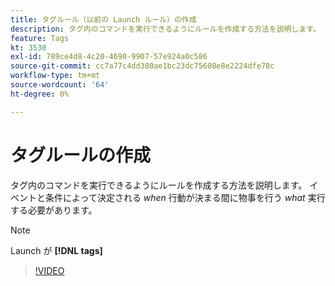 ```yaml
---
title: タグルール（以前の Launch ルール）の作成
description: タグ内のコマンドを実行できるようにルールを作成する方法を説明します。 イベントと条件は、何をするかを決定するのに対して、アクションは何をするかを決定するのに対して、
feature: Tags
kt: 3530
exl-id: 789ce4d8-4c20-4690-9907-57e924a0c586
source-git-commit: cc7a77c4dd380ae1bc23dc75608e8e2224dfe78c
workflow-type: tm+mt
source-wordcount: '64'
ht-degree: 0%

---
```


# タグルールの作成

タグ内のコマンドを実行できるようにルールを作成する方法を説明します。 イベントと条件によって決定される *when* 行動が決まる間に物事を行う *what* 実行する必要があります。

>[!NOTE]
>
> Launch が **[!DNL tags]**

>[!VIDEO](https://video.tv.adobe.com/v/28730/?quality=12&learn=on)
